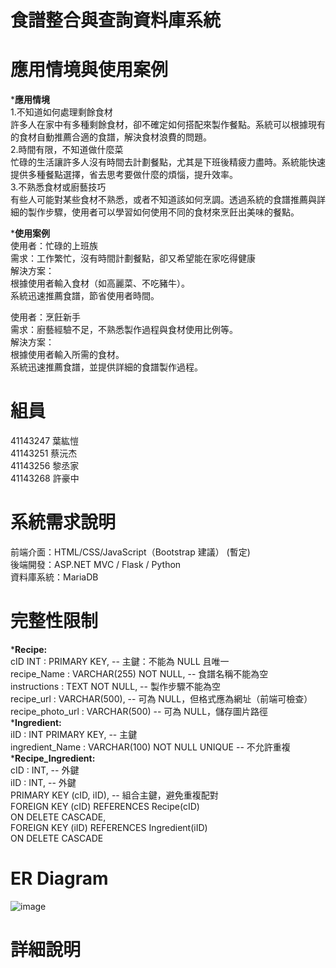 # 食譜整合與查詢資料庫系統

# 應用情境與使用案例
***應用情境**  
1.不知道如何處理剩餘食材   
許多人在家中有多種剩餘食材，卻不確定如何搭配來製作餐點。系統可以根據現有的食材自動推薦合適的食譜，解決食材浪費的問題。   
2.時間有限，不知道做什麼菜   
忙碌的生活讓許多人沒有時間去計劃餐點，尤其是下班後精疲力盡時。系統能快速提供多種餐點選擇，省去思考要做什麼的煩惱，提升效率。   
3.不熟悉食材或廚藝技巧   
有些人可能對某些食材不熟悉，或者不知道該如何烹調。透過系統的食譜推薦與詳細的製作步驟，使用者可以學習如何使用不同的食材來烹飪出美味的餐點。   


***使用案例**  
使用者：忙碌的上班族  
需求：工作繁忙，沒有時間計劃餐點，卻又希望能在家吃得健康    
解決方案：  
根據使用者輸入食材（如高麗菜、不吃豬牛）。  
系統迅速推薦食譜，節省使用者時間。  
  
使用者：烹飪新手  
需求：廚藝經驗不足，不熟悉製作過程與食材使用比例等。    
解決方案：  
根據使用者輸入所需的食材。  
系統迅速推薦食譜，並提供詳細的食譜製作過程。  

# 組員
41143247  葉紘愷  
41143251  蔡沅杰  
41143256  黎丞家  
41143268  許豪中

# 系統需求說明  
前端介面：HTML/CSS/JavaScript（Bootstrap 建議）  (暫定)  
後端開發：ASP.NET MVC / Flask / Python  
資料庫系統：MariaDB  

# 完整性限制
***Recipe:**  
    cID INT : PRIMARY KEY, -- 主鍵：不能為 NULL 且唯一  
    recipe_Name : VARCHAR(255) NOT NULL, -- 食譜名稱不能為空  
    instructions : TEXT NOT NULL, -- 製作步驟不能為空  
    recipe_url : VARCHAR(500), -- 可為 NULL，但格式應為網址（前端可檢查）  
    recipe_photo_url : VARCHAR(500) -- 可為 NULL，儲存圖片路徑  
 ***Ingredient:**  
    iID : INT PRIMARY KEY, -- 主鍵  
    ingredient_Name : VARCHAR(100) NOT NULL UNIQUE -- 不允許重複  
***Recipe_Ingredient:**  
    cID : INT, -- 外鍵  
    iID : INT, -- 外鍵  
    PRIMARY KEY (cID, iID), -- 組合主鍵，避免重複配對  
    FOREIGN KEY (cID) REFERENCES Recipe(cID)  
        ON DELETE CASCADE,  
    FOREIGN KEY (iID) REFERENCES Ingredient(iID)  
        ON DELETE CASCADE  

# ER Diagram
![image](https://github.com/user-attachments/assets/3210de3b-0df8-438a-9bc1-a7191198fdbc)

# 詳細說明
